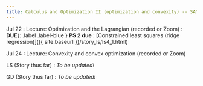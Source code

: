 ```yaml
---
title: Calculus and Optimization II (optimization and convexity) -- SAM OUT OF TOWN
---
```

Jul 22
: Lecture: Optimization and the Lagrangian (recorded or Zoom)
: **DUE**{: .label .label-blue } **PS 2 due**
    : [Constrained least squares (ridge regression)]({{ site.baseurl }}/story_ls/ls4_1.html)

Jul 24
: Lecture: Convexity and convex optimization (recorded or Zoom)

LS (Story thus far)
: *To be updated!*

GD (Story thus far)
: *To be updated!*
